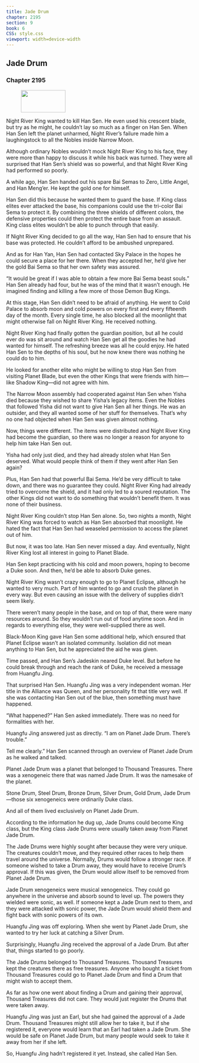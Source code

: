```yaml
---
title: Jade Drum
chapter: 2195
section: 9
book: 6
CSS: style.css
viewport: width=device-width
---
```


## Jade Drum

### Chapter 2195

<figure>
	<img src="../Images/gem.gif" alt="" id="gem" width="120" height="60" />
</figure>

Night River King wanted to kill Han Sen. He even used his crescent blade, but try as he might, he couldn’t lay so much as a finger on Han Sen. When Han Sen left the planet unharmed, Night River’s failure made him a laughingstock to all the Nobles inside Narrow Moon.

Although ordinary Nobles wouldn’t mock Night River King to his face, they were more than happy to discuss it while his back was turned. They were all surprised that Han Sen’s shield was so powerful, and that Night River King had performed so poorly.

A while ago, Han Sen handed out his spare Bai Semas to Zero, Little Angel, and Han Meng’er. He kept the gold one for himself.

Han Sen did this because he wanted them to guard the base. If King class elites ever attacked the base, his companions could use the tri-color Bai Sema to protect it. By combining the three shields of different colors, the defensive properties could then protect the entire base from an assault. King class elites wouldn’t be able to punch through that easily.

If Night River King decided to go all the way, Han Sen had to ensure that his base was protected. He couldn’t afford to be ambushed unprepared.

And as for Han Yan, Han Sen had contacted Sky Palace in the hopes he could secure a place for her there. When they accepted her, he’d give her the gold Bai Sema so that her own safety was assured.

“It would be great if I was able to obtain a few more Bai Sema beast souls.” Han Sen already had four, but he was of the mind that it wasn’t enough. He imagined finding and killing a few more of those Demon Bug Kings.

At this stage, Han Sen didn’t need to be afraid of anything. He went to Cold Palace to absorb moon and cold powers on every first and every fifteenth day of the month. Every single time, he also blocked all the moonlight that might otherwise fall on Night River King. He received nothing.

Night River King had finally gotten the guardian position, but all he could ever do was sit around and watch Han Sen get all the goodies he had wanted for himself. The refreshing breeze was all he could enjoy. He hated Han Sen to the depths of his soul, but he now knew there was nothing he could do to him.

He looked for another elite who might be willing to stop Han Sen from visiting Planet Blade, but even the other Kings that were friends with him—like Shadow King—did not agree with him.

The Narrow Moon assembly had cooperated against Han Sen when Yisha died because they wished to share Yisha’s legacy items. Even the Nobles that followed Yisha did not want to give Han Sen all her things. He was an outsider, and they all wanted some of her stuff for themselves. That’s why no one had objected when Han Sen was given almost nothing.

Now, things were different. The items were distributed and Night River King had become the guardian, so there was no longer a reason for anyone to help him take Han Sen out.

Yisha had only just died, and they had already stolen what Han Sen deserved. What would people think of them if they went after Han Sen again?

Plus, Han Sen had that powerful Bai Sema. He’d be very difficult to take down, and there was no guarantee they could. Night River King had already tried to overcome the shield, and it had only led to a soured reputation. The other Kings did not want to do something that wouldn’t benefit them. It was none of their business.

Night River King couldn’t stop Han Sen alone. So, two nights a month, Night River King was forced to watch as Han Sen absorbed that moonlight. He hated the fact that Han Sen had weaseled permission to access the planet out of him.

But now, it was too late. Han Sen never missed a day. And eventually, Night River King lost all interest in going to Planet Blade.

Han Sen kept practicing with his cold and moon powers, hoping to become a Duke soon. And then, he’d be able to absorb Duke genes.

Night River King wasn’t crazy enough to go to Planet Eclipse, although he wanted to very much. Part of him wanted to go and crush the planet in every way. But even causing an issue with the delivery of supplies didn’t seem likely.

There weren’t many people in the base, and on top of that, there were many resources around. So they wouldn’t run out of food anytime soon. And in regards to everything else, they were well-supplied there as well.

Black-Moon King gave Han Sen some additional help, which ensured that Planet Eclipse wasn’t an isolated community. Isolation did not mean anything to Han Sen, but he appreciated the aid he was given.

Time passed, and Han Sen’s Jadeskin neared Duke level. But before he could break through and reach the rank of Duke, he received a message from Huangfu Jing.

That surprised Han Sen. Huangfu Jing was a very independent woman. Her title in the Alliance was Queen, and her personality fit that title very well. If she was contacting Han Sen out of the blue, then something must have happened.

“What happened?” Han Sen asked immediately. There was no need for formalities with her.

Huangfu Jing answered just as directly. “I am on Planet Jade Drum. There’s trouble.”

Tell me clearly.” Han Sen scanned through an overview of Planet Jade Drum as he walked and talked.

Planet Jade Drum was a planet that belonged to Thousand Treasures. There was a xenogeneic there that was named Jade Drum. It was the namesake of the planet.

Stone Drum, Steel Drum, Bronze Drum, Silver Drum, Gold Drum, Jade Drum—those six xenogeneics were ordinarily Duke class.

And all of them lived exclusively on Planet Jade Drum.

According to the information he dug up, Jade Drums could become King class, but the King class Jade Drums were usually taken away from Planet Jade Drum.

The Jade Drums were highly sought after because they were very unique. The creatures couldn’t move, and they required other races to help them travel around the universe. Normally, Drums would follow a stronger race. If someone wished to take a Drum away, they would have to receive Drum’s approval. If this was given, the Drum would allow itself to be removed from Planet Jade Drum.

Jade Drum xenogeneics were musical xenogeneics. They could go anywhere in the universe and absorb sound to level up. The powers they wielded were sonic, as well. If someone kept a Jade Drum next to them, and they were attacked with sonic power, the Jade Drum would shield them and fight back with sonic powers of its own.

Huangfu Jing was off exploring. When she went by Planet Jade Drum, she wanted to try her luck at catching a Silver Drum.

Surprisingly, Huangfu Jing received the approval of a Jade Drum. But after that, things started to go poorly.

The Jade Drums belonged to Thousand Treasures. Thousand Treasures kept the creatures there as free treasures. Anyone who bought a ticket from Thousand Treasures could go to Planet Jade Drum and find a Drum that might wish to accept them.

As far as how one went about finding a Drum and gaining their approval, Thousand Treasures did not care. They would just register the Drums that were taken away.

Huangfu Jing was just an Earl, but she had gained the approval of a Jade Drum. Thousand Treasures might still allow her to take it, but if she registered it, everyone would learn that an Earl had taken a Jade Drum. She would be safe on Planet Jade Drum, but many people would seek to take it away from her if she left.

So, Huangfu Jing hadn’t registered it yet. Instead, she called Han Sen.